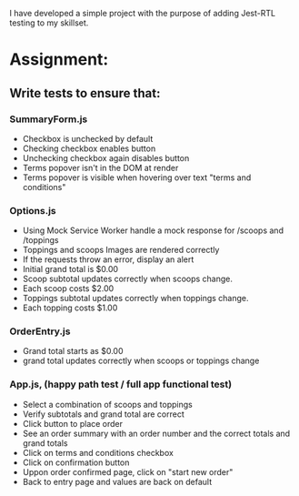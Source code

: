I have developed a simple project with the purpose of adding Jest-RTL testing to my skillset.

# Assignment:

## Write tests to ensure that:

### SummaryForm.js

- Checkbox is unchecked by default
- Checking checkbox enables button
- Unchecking checkbox again disables button
- Terms popover isn't in the DOM at render
- Terms popover is visible when hovering over text "terms and conditions"

### Options.js

- Using Mock Service Worker handle a mock response for /scoops and /toppings
- Toppings and scoops Images are rendered correctly
- If the requests throw an error, display an alert
- Initial grand total is $0.00
- Scoop subtotal updates correctly when scoops change.
- Each scoop costs $2.00
- Toppings subtotal updates correctly when toppings change.
- Each topping costs $1.00

### OrderEntry.js

- Grand total starts as $0.00
- grand total updates correctly when scoops or toppings change

### App.js, (happy path test / full app functional test)

- Select a combination of scoops and toppings
- Verify subtotals and grand total are correct
- Click button to place order
- See an order summary with an order number and the correct totals and grand totals
- Click on terms and conditions checkbox
- Click on confirmation button
- Uppon order confirmed page, click on "start new order"
- Back to entry page and values are back on default
